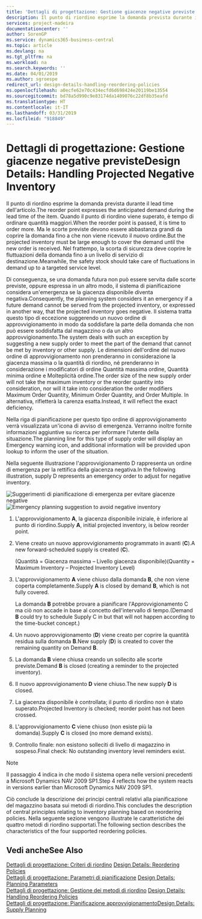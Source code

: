 ```yaml
---
title: 'Dettagli di progettazione: Gestione giacenze negative previste | Microsoft Docs'
description: Il punto di riordino esprime la domanda prevista durante il lead time dell'articolo. Quando il punto di riordino viene superato, è tempo di ordinare quantità maggiori. Ma le scorte previste devono essere abbastanza grandi da coprire la domanda fino a che non viene ricevuto il nuovo ordine. Nel frattempo, la scorta di sicurezza deve coprire le fluttuazioni della domanda fino a un livello di servizio di destinazione.
services: project-madeira
documentationcenter: ''
author: SorenGP
ms.service: dynamics365-business-central
ms.topic: article
ms.devlang: na
ms.tgt_pltfrm: na
ms.workload: na
ms.search.keywords: ''
ms.date: 04/01/2019
ms.author: sgroespe
redirect_url: design-details-handling-reordering-policies
ms.openlocfilehash: a0ecfe62e70c434ecfd6d698424e20119be13554
ms.sourcegitcommit: bd78a5d990c9e83174da1409076c22df8b35eafd
ms.translationtype: HT
ms.contentlocale: it-IT
ms.lasthandoff: 03/31/2019
ms.locfileid: "918849"
---
```

# <a name="design-details-handling-projected-negative-inventory"></a><span data-ttu-id="e78b1-106">Dettagli di progettazione: Gestione giacenze negative previste</span><span class="sxs-lookup"><span data-stu-id="e78b1-106">Design Details: Handling Projected Negative Inventory</span></span>
<span data-ttu-id="e78b1-107">Il punto di riordino esprime la domanda prevista durante il lead time dell'articolo.</span><span class="sxs-lookup"><span data-stu-id="e78b1-107">The reorder point expresses the anticipated demand during the lead time of the item.</span></span> <span data-ttu-id="e78b1-108">Quando il punto di riordino viene superato, è tempo di ordinare quantità maggiori.</span><span class="sxs-lookup"><span data-stu-id="e78b1-108">When the reorder point is passed, it is time to order more.</span></span> <span data-ttu-id="e78b1-109">Ma le scorte previste devono essere abbastanza grandi da coprire la domanda fino a che non viene ricevuto il nuovo ordine.</span><span class="sxs-lookup"><span data-stu-id="e78b1-109">But the projected inventory must be large enough to cover the demand until the new order is received.</span></span> <span data-ttu-id="e78b1-110">Nel frattempo, la scorta di sicurezza deve coprire le fluttuazioni della domanda fino a un livello di servizio di destinazione.</span><span class="sxs-lookup"><span data-stu-id="e78b1-110">Meanwhile, the safety stock should take care of fluctuations in demand up to a targeted service level.</span></span>  

 <span data-ttu-id="e78b1-111">Di conseguenza, se una domanda futura non può essere servita dalle scorte previste, oppure espressa in un altro modo, il sistema di pianificazione considera un'emergenza se la giacenza disponibile diventa negativa.</span><span class="sxs-lookup"><span data-stu-id="e78b1-111">Consequently, the planning system considers it an emergency if a future demand cannot be served from the projected inventory, or expressed in another way, that the projected inventory goes negative.</span></span> <span data-ttu-id="e78b1-112">Il sistema tratta questo tipo di eccezione suggerendo un nuovo ordine di approvvigionamento in modo da soddisfare la parte della domanda che non può essere soddisfatta dal magazzino o da un altro approvvigionamento.</span><span class="sxs-lookup"><span data-stu-id="e78b1-112">The system deals with such an exception by suggesting a new supply order to meet the part of the demand that cannot be met by inventory or other supply.</span></span> <span data-ttu-id="e78b1-113">Le dimensioni dell'ordine del nuovo ordine di approvvigionamento non prenderanno in considerazione la giacenza massima o la quantità di riordino, né prenderanno in considerazione i modificatori di ordine Quantità massima ordine, Quantità minima ordine e Molteplicità ordine.</span><span class="sxs-lookup"><span data-stu-id="e78b1-113">The order size of the new supply order will not take the maximum inventory or the reorder quantity into consideration, nor will it take into consideration the order modifiers Maximum Order Quantity, Minimum Order Quantity, and Order Multiple.</span></span> <span data-ttu-id="e78b1-114">In alternativa, rifletterà la carenza esatta.</span><span class="sxs-lookup"><span data-stu-id="e78b1-114">Instead, it will reflect the exact deficiency.</span></span>  

 <span data-ttu-id="e78b1-115">Nella riga di pianificazione per questo tipo ordine di approvvigionamento verrà visualizzata un'icona di avviso di emergenza. Verranno inoltre fornite informazioni aggiuntive su ricerca per informare l'utente della situazione.</span><span class="sxs-lookup"><span data-stu-id="e78b1-115">The planning line for this type of supply order will display an Emergency warning icon, and additional information will be provided upon lookup to inform the user of the situation.</span></span>  

 <span data-ttu-id="e78b1-116">Nella seguente illustrazione l'approvvigionamento D rappresenta un ordine di emergenza per la rettifica della giacenza negativa.</span><span class="sxs-lookup"><span data-stu-id="e78b1-116">In the following illustration, supply D represents an emergency order to adjust for negative inventory.</span></span>  

 <span data-ttu-id="e78b1-117">![Suggerimenti di pianificazione di emergenza per evitare giacenze negative](media/nav_app_supply_planning_2_negative_inventory.png "Suggerimenti di pianificazione di emergenza per evitare giacenze negative")</span><span class="sxs-lookup"><span data-stu-id="e78b1-117">![Emergency planning suggestion to avoid negative inventory](media/nav_app_supply_planning_2_negative_inventory.png "Emergency planning suggestion to avoid negative inventory")</span></span>  

1.  <span data-ttu-id="e78b1-118">L'approvvigionamento **A**, la giacenza disponibile iniziale, è inferiore al punto di riordino.</span><span class="sxs-lookup"><span data-stu-id="e78b1-118">Supply **A**, initial projected inventory, is below reorder point.</span></span>  
2.  <span data-ttu-id="e78b1-119">Viene creato un nuovo approvvigionamento programmato in avanti (**C**).</span><span class="sxs-lookup"><span data-stu-id="e78b1-119">A new forward-scheduled supply is created (**C**).</span></span>  

     <span data-ttu-id="e78b1-120">(Quantità = Giacenza massima – Livello giacenza disponibile)</span><span class="sxs-lookup"><span data-stu-id="e78b1-120">(Quantity = Maximum Inventory – Projected Inventory Level)</span></span>  
3.  <span data-ttu-id="e78b1-121">L'approvvigionamento **A** viene chiuso dalla domanda **B**, che non viene coperta completamente.</span><span class="sxs-lookup"><span data-stu-id="e78b1-121">Supply **A** is closed by demand **B**, which is not fully covered.</span></span>  

     <span data-ttu-id="e78b1-122">La domanda **B** potrebbe provare a pianificare l'Approvvigionamento C ma ciò non accade in base al concetto dell'intervallo di tempo.</span><span class="sxs-lookup"><span data-stu-id="e78b1-122">(Demand **B** could try to schedule Supply C in but that will not happen according to the time-bucket concept.)</span></span>  
4.  <span data-ttu-id="e78b1-123">Un nuovo approvvigionamento (**D**) viene creato per coprire la quantità residua sulla domanda **B**.</span><span class="sxs-lookup"><span data-stu-id="e78b1-123">New supply (**D**) is created to cover the remaining quantity on Demand **B**.</span></span>  
5.  <span data-ttu-id="e78b1-124">La domanda **B** viene chiusa creando un sollecito alle scorte previste.</span><span class="sxs-lookup"><span data-stu-id="e78b1-124">Demand **B** is closed (creating a reminder to the projected inventory).</span></span>  
6.  <span data-ttu-id="e78b1-125">Il nuovo approvvigionamento **D** viene chiuso.</span><span class="sxs-lookup"><span data-stu-id="e78b1-125">The new supply **D** is closed.</span></span>  
7.  <span data-ttu-id="e78b1-126">La giacenza disponibile è controllata; il punto di riordino non è stato superato.</span><span class="sxs-lookup"><span data-stu-id="e78b1-126">Projected Inventory is checked; reorder point has not been crossed.</span></span>  
8.  <span data-ttu-id="e78b1-127">L'approvvigionamento **C** viene chiuso (non esiste più la domanda).</span><span class="sxs-lookup"><span data-stu-id="e78b1-127">Supply **C** is closed (no more demand exists).</span></span>  
9. <span data-ttu-id="e78b1-128">Controllo finale: non esistono solleciti di livello di magazzino in sospeso.</span><span class="sxs-lookup"><span data-stu-id="e78b1-128">Final check: No outstanding inventory level reminders exist.</span></span>  

> [!NOTE]  
>  <span data-ttu-id="e78b1-129">Il passaggio 4 indica in che modo il sistema opera nelle versioni precedenti a Microsoft Dynamics NAV 2009 SP1.</span><span class="sxs-lookup"><span data-stu-id="e78b1-129">Step 4 reflects how the system reacts in versions earlier than Microsoft Dynamics NAV 2009 SP1.</span></span>  

 <span data-ttu-id="e78b1-130">Ciò conclude la descrizione dei principi centrali relativi alla pianificazione del magazzino basata sui metodi di riordino.</span><span class="sxs-lookup"><span data-stu-id="e78b1-130">This concludes the description of central principles relating to inventory planning based on reordering policies.</span></span> <span data-ttu-id="e78b1-131">Nella seguente sezione vengono illustrate le caratteristiche dei quattro metodi di riordino supportati.</span><span class="sxs-lookup"><span data-stu-id="e78b1-131">The following section describes the characteristics of the four supported reordering policies.</span></span>  

## <a name="see-also"></a><span data-ttu-id="e78b1-132">Vedi anche</span><span class="sxs-lookup"><span data-stu-id="e78b1-132">See Also</span></span>  
 <span data-ttu-id="e78b1-133">[Dettagli di progettazione: Criteri di riordino](design-details-reordering-policies.md) </span><span class="sxs-lookup"><span data-stu-id="e78b1-133">[Design Details: Reordering Policies](design-details-reordering-policies.md) </span></span>  
 <span data-ttu-id="e78b1-134">[Dettagli di progettazione: Parametri di pianificazione](design-details-planning-parameters.md) </span><span class="sxs-lookup"><span data-stu-id="e78b1-134">[Design Details: Planning Parameters](design-details-planning-parameters.md) </span></span>  
 <span data-ttu-id="e78b1-135">[Dettagli di progettazione: Gestione dei metodi di riordino](design-details-handling-reordering-policies.md) </span><span class="sxs-lookup"><span data-stu-id="e78b1-135">[Design Details: Handling Reordering Policies](design-details-handling-reordering-policies.md) </span></span>  
 [<span data-ttu-id="e78b1-136">Dettagli di progettazione: Pianificazione approvvigionamento</span><span class="sxs-lookup"><span data-stu-id="e78b1-136">Design Details: Supply Planning</span></span>](design-details-supply-planning.md)
